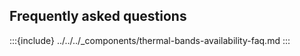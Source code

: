 ## Frequently asked questions

:::{include} ../../../_components/thermal-bands-availability-faq.md
:::

